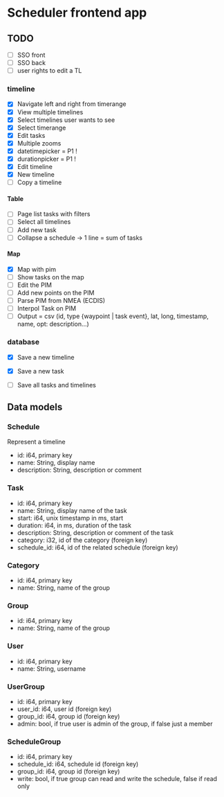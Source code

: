 # Scheduler frontend app

## TODO

- [ ] SSO front
- [ ] SSO back
- [ ] user rights to edit a TL

### timeline
- [x] Navigate left and right from timerange
- [x] View multiple timelines
- [x] Select timelines user wants to see
- [x] Select timerange
- [x] Edit tasks
- [x] Multiple zooms
- [x] datetimepicker = P1 !
- [x] durationpicker = P1 !
- [x] Edit timeline
- [x] New timeline
- [ ] Copy a timeline
#### Table
- [ ] Page list tasks with filters
- [ ] Select all timelines
- [ ] Add new task
- [ ] Collapse a schedule -> 1 line = sum of tasks
#### Map
- [x] Map with pim
- [ ] Show tasks on the map
- [ ] Edit the PIM
- [ ] Add new points on the PIM
- [ ] Parse PIM from NMEA (ECDIS)
- [ ] Interpol Task on PIM
- [ ] Output = csv (id, type {waypoint | task event}, lat, long, timestamp, name, opt: description...)

### database
- [x] Save a new timeline
- [x] Save a new task
- [ ] Save all tasks and timelines


## Data models

### Schedule
Represent a timeline
- id: i64, primary key
- name: String, display name
- description: String, description or comment

### Task
- id: i64, primary key
- name: String, display name of the task
- start: i64, unix timestamp in ms, start 
- duration: i64, in ms, duration of the task
- description: String, description or comment of the task
- category: i32, id of the category (foreign key)
- schedule_id: i64, id of the related schedule (foreign key)

<!-- TODO: -->
### Category
- id: i64, primary key
- name: String, name of the group

<!-- TODO: -->
### Group
- id: i64, primary key
- name: String, name of the group

<!-- TODO: -->
### User
- id: i64, primary key
- name: String, username

<!-- TODO: -->
### UserGroup
- id: i64, primary key
- user_id: i64, user id (foreign key)
- group_id: i64, group id (foreign key)
- admin: bool, if true user is admin of the group, if false just a member

<!-- TODO: -->
### ScheduleGroup
- id: i64, primary key
- schedule_id: i64, schedule id (foreign key)
- group_id: i64, group id (foreign key)
- write: bool, if true group can read and write the schedule, false if read only

